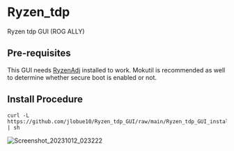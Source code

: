 # Ryzen_tdp
Ryzen tdp GUI  (ROG ALLY)

## Pre-requisites

This GUI needs [RyzenAdj](https://github.com/FlyGoat/RyzenAdj) installed to work. Mokutil is recommended as well to determine whether secure boot is enabled or not.

## Install Procedure
```
curl -L https://github.com/jlobue10/Ryzen_tdp_GUI/raw/main/Ryzen_tdp_GUI_install.sh | sh
```
![Screenshot_20231012_023222](https://github.com/jlobue10/Ryzen_tdp_GUI/assets/9971433/8128821b-1330-4ff3-819b-317594b2acbd)

